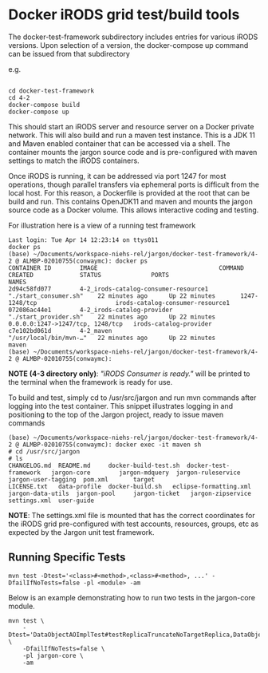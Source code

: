 # Docker iRODS grid test/build tools

The docker-test-framework subdirectory includes entries for various iRODS versions. Upon selection of a version, the docker-compose up command 
can be issued from that subdirectory

e.g.

```

cd docker-test-framework
cd 4-2
docker-compose build
docker-compose up

```

This should start an iRODS server and resource server on a Docker private network. This will also build and run a maven test instance. This is 
a JDK 11 and Maven enabled container that can be accessed via a shell. The container mounts the jargon source code and is pre-configured with maven settings to match the iRODS containers.

Once iRODS is running, it can be addressed via port 1247 for most operations, though parallel transfers via ephemeral ports is difficult from the local host. For this reason, a Dockerfile is provided at the root that can be build and run. This contains OpenJDK11 and maven and mounts the jargon source code as a Docker volume. This allows interactive coding and testing.

For illustration here is a view of a running test framework

```
Last login: Tue Apr 14 12:23:14 on ttys011
docker ps
(base) ~/Documents/workspace-niehs-rel/jargon/docker-test-framework/4-2 @ ALMBP-02010755(conwaymc): docker ps
CONTAINER ID        IMAGE                                  COMMAND                  CREATED             STATUS              PORTS                              NAMES
2d94c58fd077        4-2_irods-catalog-consumer-resource1   "./start_consumer.sh"    22 minutes ago      Up 22 minutes       1247-1248/tcp                      irods-catalog-consumer-resource1
072086ac44e1        4-2_irods-catalog-provider             "./start_provider.sh"    22 minutes ago      Up 22 minutes       0.0.0.0:1247->1247/tcp, 1248/tcp   irods-catalog-provider
c7e102bd061d        4-2_maven                              "/usr/local/bin/mvn-…"   22 minutes ago      Up 22 minutes                                          maven
(base) ~/Documents/workspace-niehs-rel/jargon/docker-test-framework/4-2 @ ALMBP-02010755(conwaymc): 
```

**NOTE (4-3 directory only)**: _"iRODS Consumer is ready."_ will be printed to the terminal when the framework is ready for use.

To build and test, simply cd to /usr/src/jargon and run mvn commands after logging into the test container. This snippet illustrates logging in and positioning to the top of the Jargon project, ready to issue maven commands

```
(base) ~/Documents/workspace-niehs-rel/jargon/docker-test-framework/4-2 @ ALMBP-02010755(conwaymc): docker exec -it maven sh
# cd /usr/src/jargon
# ls
CHANGELOG.md  README.md     docker-build-test.sh  docker-test-framework   jargon-core	     jargon-mdquery  jargon-ruleservice  jargon-user-tagging  pom.xml	    target
LICENSE.txt   data-profile  docker-build.sh	  eclipse-formatting.xml  jargon-data-utils  jargon-pool     jargon-ticket	 jargon-zipservice    settings.xml  user-guide
```

**NOTE**: The settings.xml file is mounted that has the correct coordinates for the iRODS grid pre-configured with test accounts, resources, groups, etc as expected by the Jargon unit test framework.

## Running Specific Tests

```
mvn test -Dtest='<class>#<method>,<class>#<method>, ...' -DfailIfNoTests=false -pl <module> -am
```

Below is an example demonstrating how to run two tests in the jargon-core module.

```
mvn test \
    -Dtest='DataObjectAOImplTest#testReplicaTruncateNoTargetReplica,DataObjectAOImplTest#testReplicaTruncateInvalidInputs' \
    -DfailIfNoTests=false \
    -pl jargon-core \
    -am
```
